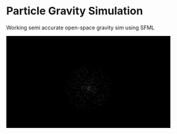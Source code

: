 # Particle Gravity Simulation
Working semi accurate open-space gravity sim using SFML

![circle-sim](video/circle-sim.gif)

